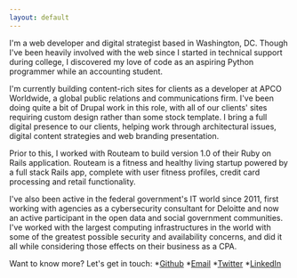 ```yaml
---
layout: default
---
```

I'm a web developer and digital strategist based in Washington, DC. Though I've been heavily involved with the web since I started in technical support during college, I discovered my love of code as an aspiring Python programmer while an accounting student.

I'm currently building content-rich sites for clients as a developer at APCO Worldwide, a global public relations and communications firm. I've been doing quite a bit of Drupal work in this role, with all of our clients' sites requiring custom design rather than some stock template. I bring a full digital presence to our clients, helping work through architectural issues, digital content strategies and web branding presentation.

Prior to this, I worked with Routeam to build version 1.0 of their Ruby on Rails application. Routeam is a fitness and healthy living startup powered by a full stack Rails app, complete with user fitness profiles, credit card processing and retail functionality.

I've also been active in the federal government's IT world since 2011, first working with agencies as a cybersecurity consultant for Deloitte and now an active participant in the open data and social government communities. I've worked with the largest computing infrastructures in the world with some of the greatest possible security and availability concerns, and did it all while considering those effects on their business as a CPA. 

Want to know more? Let's get in touch:
*[Github](http://github.com/josephmosby)
*[Email](mailto:josephmosby@gmail.com)
*[Twitter](http://twitter.com/josephmosby)
*[LinkedIn](http://www.linkedin.com/pub/joseph-mosby/50/a85/59a)

